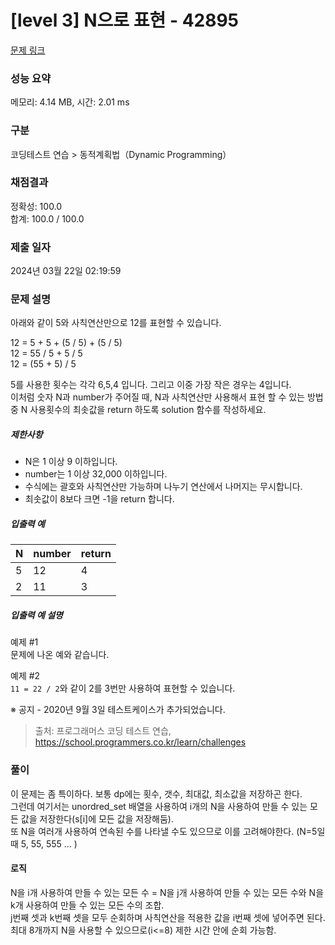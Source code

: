 # [level 3] N으로 표현 - 42895 

[문제 링크](https://school.programmers.co.kr/learn/courses/30/lessons/42895) 

### 성능 요약

메모리: 4.14 MB, 시간: 2.01 ms

### 구분

코딩테스트 연습 > 동적계획법（Dynamic Programming）

### 채점결과

정확성: 100.0<br/>합계: 100.0 / 100.0

### 제출 일자

2024년 03월 22일 02:19:59

### 문제 설명

<p>아래와 같이 5와 사칙연산만으로 12를 표현할 수 있습니다.</p>

<p>12 = 5 + 5 + (5 / 5) + (5 / 5)<br>
12 = 55 / 5 + 5 / 5<br>
12 = (55 + 5) / 5</p>

<p>5를 사용한 횟수는 각각 6,5,4 입니다. 그리고 이중 가장 작은 경우는 4입니다.<br>
이처럼 숫자 N과 number가 주어질 때, N과 사칙연산만 사용해서 표현 할 수 있는 방법 중 N 사용횟수의 최솟값을 return 하도록 solution 함수를 작성하세요.</p>

<h5>제한사항</h5>

<ul>
<li>N은 1 이상 9 이하입니다.</li>
<li>number는 1 이상 32,000 이하입니다.</li>
<li>수식에는 괄호와 사칙연산만 가능하며 나누기 연산에서 나머지는 무시합니다.</li>
<li>최솟값이 8보다 크면 -1을 return 합니다.</li>
</ul>

<h5>입출력 예</h5>
<table class="table">
        <thead><tr>
<th>N</th>
<th>number</th>
<th>return</th>
</tr>
</thead>
        <tbody><tr>
<td>5</td>
<td>12</td>
<td>4</td>
</tr>
<tr>
<td>2</td>
<td>11</td>
<td>3</td>
</tr>
</tbody>
      </table>
<h5>입출력 예 설명</h5>

<p>예제 #1<br>
문제에 나온 예와 같습니다.</p>

<p>예제 #2<br>
<code>11 = 22 / 2</code>와 같이 2를 3번만 사용하여 표현할 수 있습니다.</p>

<p>※ 공지 - 2020년 9월 3일 테스트케이스가 추가되었습니다.</p>


> 출처: 프로그래머스 코딩 테스트 연습, https://school.programmers.co.kr/learn/challenges


### 풀이
이 문제는 좀 특이하다. 보통 dp에는 횟수, 갯수, 최대값, 최소값을 저장하곤 한다.<bR>
그런데 여기서는 unordred_set 배열을 사용하여 i개의 N을 사용하여 만들 수 있는 모든 값을 저장한다(s[i]에 모든 값을 저장해둠).<br>
또 N을 여러개 사용하여 연속된 수를 나타낼 수도 있으므로 이를 고려해야한다. (N=5일 때 5, 55, 555 ... )<br> 
#### 로직
N을 i개 사용하여 만들 수 있는 모든 수 = N을 j개 사용하여 만들 수 있는 모든 수와 N을 k개 사용하여 만들 수 있는 모든 수의 조합.<br>
j번째 셋과 k번째 셋을 모두 순회하며 사칙연산을 적용한 값을 i번째 셋에 넣어주면 된다.<br>
최대 8개까지 N을 사용할 수 있으므로(i<=8) 제한 시간 안에 순회 가능함.
